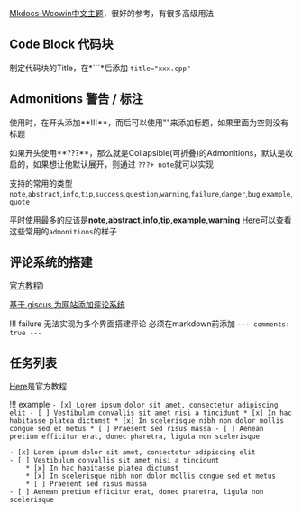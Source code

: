 [Mkdocs-Wcowin中文主题](https://wcowin.work/Mkdocs-Wcowin/blog/Mkdocs/mkdocs1/)，很好的参考，有很多高级用法
## Code Block 代码块
制定代码块的Title，在*\`\`\`*后添加 `title="xxx.cpp"`

## Admonitions 警告 / 标注
使用时，在开头添加**!!!**，而后可以使用""来添加标题，如果里面为空则没有标题

如果开头使用**???**，那么就是Collapsible(可折叠)的Admonitions，默认是收启的，如果想让他默认展开，则通过
`???+ note`就可以实现

支持的常用的类型`note`,`abstract`,`info`,`tip`,`success`,`question`,`warning`,`failure`,`danger`,`bug`,`example`,`quote`

平时使用最多的应该是**note,abstract,info,tip,example,warning**
[Here](https://squidfunk.github.io/mkdocs-material/reference/admonitions/#+type:note)可以查看这些常用的`admonitions`的样子

## 评论系统的搭建
[官方教程](https://squidfunk.github.io/mkdocs-material/setup/adding-a-comment-system/))

[基于 giscus 为网站添加评论系统](https://fengchao.pro/blog/comment-system-with-giscus/)

!!! failure
    无法实现为多个界面搭建评论 必须在markdown前添加
    ```
    ---
    comments: true
    ---
    ```

## 任务列表
[Here](https://squidfunk.github.io/mkdocs-material/setup/extensions/python-markdown-extensions/#tasklist)是官方教程

!!! example
    ```
    - [x] Lorem ipsum dolor sit amet, consectetur adipiscing elit
    - [ ] Vestibulum convallis sit amet nisi a tincidunt
        * [x] In hac habitasse platea dictumst
        * [x] In scelerisque nibh non dolor mollis congue sed et metus
        * [ ] Praesent sed risus massa
    - [ ] Aenean pretium efficitur erat, donec pharetra, ligula non scelerisque
    ```

    - [x] Lorem ipsum dolor sit amet, consectetur adipiscing elit
    - [ ] Vestibulum convallis sit amet nisi a tincidunt
        * [x] In hac habitasse platea dictumst
        * [x] In scelerisque nibh non dolor mollis congue sed et metus
        * [ ] Praesent sed risus massa
    - [ ] Aenean pretium efficitur erat, donec pharetra, ligula non scelerisque